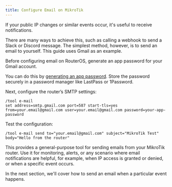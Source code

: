 ```yaml
---
title: Configure Email on MikroTik
---
```


If your public IP changes or similar events occur, it's useful to receive notifications.

There are many ways to achieve this, such as calling a webhook to send a Slack or Discord message. The simplest method, however, is to send an email to yourself. This guide uses Gmail as an example.

Before configuring email on RouterOS, generate an app password for your Gmail account.

You can do this by [generating an app password](https://myaccount.google.com/apppasswords). Store the password securely in a password manager like LastPass or 1Password.

Next, configure the router’s SMTP settings:

```rsc
/tool e-mail
set address=smtp.gmail.com port=587 start-tls=yes from=your.email@gmail.com user=your.email@gmail.com password=your-app-password
```

Test the configuration:

```rsc
/tool e-mail send to="your.email@gmail.com" subject="MikroTik Test" body="Hello from the router"
```

This provides a general-purpose tool for sending emails from your MikroTik router. Use it for monitoring, alerts, or any scenario where email notifications are helpful, for example, when IP access is granted or denied, or when a specific event occurs.

In the next section, we'll cover how to send an email when a particular event happens.
